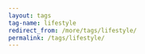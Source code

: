 ```yaml
---
layout: tags
tag-name: lifestyle
redirect_from: /more/tags/lifestyle/
permalink: /tags/lifestyle/
---
```

